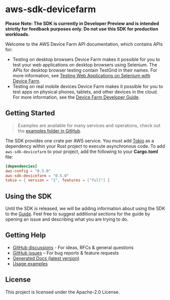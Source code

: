 # aws-sdk-devicefarm

**Please Note: The SDK is currently in Developer Preview and is intended strictly for
feedback purposes only. Do not use this SDK for production workloads.**

Welcome to the AWS Device Farm API documentation, which contains APIs for:
  - Testing on desktop browsers Device Farm makes it possible for you to test your web applications on desktop browsers using Selenium. The APIs for desktop browser testing contain TestGrid in their names. For more information, see [Testing Web Applications on Selenium with Device Farm](https://docs.aws.amazon.com/devicefarm/latest/testgrid/).
  - Testing on real mobile devices Device Farm makes it possible for you to test apps on physical phones, tablets, and other devices in the cloud. For more information, see the [Device Farm Developer Guide](https://docs.aws.amazon.com/devicefarm/latest/developerguide/).

## Getting Started

> Examples are available for many services and operations, check out the
> [examples folder in GitHub](https://github.com/awslabs/aws-sdk-rust/tree/main/examples).

The SDK provides one crate per AWS service. You must add [Tokio](https://crates.io/crates/tokio)
as a dependency within your Rust project to execute asynchronous code. To add `aws-sdk-devicefarm` to
your project, add the following to your **Cargo.toml** file:

```toml
[dependencies]
aws-config = "0.5.0"
aws-sdk-devicefarm = "0.5.0"
tokio = { version = "1", features = ["full"] }
```

## Using the SDK

Until the SDK is released, we will be adding information about using the SDK to the
[Guide](https://github.com/awslabs/aws-sdk-rust/blob/main/Guide.md). Feel free to suggest
additional sections for the guide by opening an issue and describing what you are trying to do.

## Getting Help

* [GitHub discussions](https://github.com/awslabs/aws-sdk-rust/discussions) - For ideas, RFCs & general questions
* [GitHub issues](https://github.com/awslabs/aws-sdk-rust/issues/new/choose) – For bug reports & feature requests
* [Generated Docs (latest version)](https://awslabs.github.io/aws-sdk-rust/)
* [Usage examples](https://github.com/awslabs/aws-sdk-rust/tree/main/examples)

## License

This project is licensed under the Apache-2.0 License.

